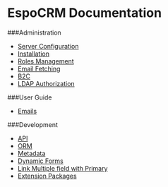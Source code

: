 # EspoCRM Documentation

###Administration
* [Server Configuration](https://github.com/espocrm/documentation/blob/master/administration/server-configuration.md)
* [Installation](https://github.com/espocrm/documentation/blob/master/administration/installation.md)
* [Roles Management](https://github.com/espocrm/documentation/blob/master/administration/roles-management.md)
* [Email Fetching](https://github.com/espocrm/documentation/blob/master/administration/email-fetching.md)
* [B2C](https://github.com/espocrm/documentation/blob/master/administration/b2c.md)
* [LDAP Authorization](https://github.com/espocrm/documentation/blob/master/administration/ldap-authorization.md)

###User Guide
* [Emails](https://github.com/espocrm/documentation/blob/master/user-guide/emails.md)

###Development
* [API](https://github.com/espocrm/documentation/blob/master/development/api.md)
* [ORM](https://github.com/espocrm/documentation/blob/master/development/orm.md)
* [Metadata](https://github.com/espocrm/documentation/blob/master/development/metadata.md)
* [Dynamic Forms](https://github.com/espocrm/documentation/blob/master/development/dynamic-forms.md)
* [Link Multiple field with Primary](https://github.com/espocrm/documentation/blob/master/development/link-multiple-with-primary.md)
* [Extension Packages](https://github.com/espocrm/documentation/blob/master/development/extension-packages.md)

